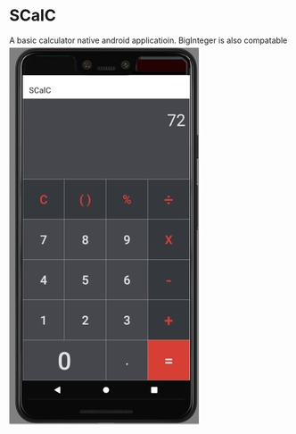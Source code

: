 # SCalC
A basic calculator native android applicatioin.
BigInteger is also compatable
![Thumbnail](thumbnail.jpg)
